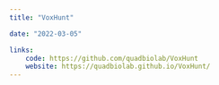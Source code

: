 ```yaml
---
title: "VoxHunt"

date: "2022-03-05"

links:
    code: https://github.com/quadbiolab/VoxHunt
    website: https://quadbiolab.github.io/VoxHunt/
---
```


